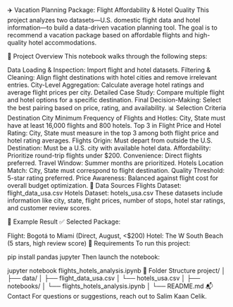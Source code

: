 ✈️ Vacation Planning Package: Flight Affordability & Hotel Quality
This project analyzes two datasets—U.S. domestic flight data and hotel information—to build a data-driven vacation planning tool. The goal is to recommend a vacation package based on affordable flights and high-quality hotel accommodations.

🧭 Project Overview
This notebook walks through the following steps:

Data Loading & Inspection: Import flight and hotel datasets.
Filtering & Cleaning: Align flight destinations with hotel cities and remove irrelevant entries.
City-Level Aggregation: Calculate average hotel ratings and average flight prices per city.
Detailed Case Study: Compare multiple flight and hotel options for a specific destination.
Final Decision-Making: Select the best pairing based on price, rating, and availability.
📊 Selection Criteria
Destination City
Minimum Frequency of Flights and Hotles: City, State must have at least 16,000 flights and 800 hotels.
Top 3 in Flight Price and Hotel Rating: City, State must measure in the top 3 among both flight price and hotel rating averages.
Flights
Origin: Must depart from outside the U.S.
Destination: Must be a U.S. city with available hotel data.
Affordability: Prioritize round-trip flights under $200.
Convenience: Direct flights preferred.
Travel Window: Summer months are prioritized.
Hotels
Location Match: City, State must correspond to flight destination.
Quality Threshold: 5-star rating preferred.
Price Awareness: Balanced against flight cost for overall budget optimization.
🧾 Data Sources
Flights Dataset: flight_data_usa.csv
Hotels Dataset: hotels_usa.csv
These datasets include information like city, state, flight prices, number of stops, hotel star ratings, and customer review scores.

📌 Example Result
✅ Selected Package:

Flight: Bogotá to Miami (Direct, August, <$200)
Hotel: The W South Beach (5 stars, high review score)
🔧 Requirements
To run this project:

pip install pandas jupyter
Then launch the notebook:

jupyter notebook flights_hotels_analysis.ipynb
📁 Folder Structure
project/
│
├── data/
│   ├── flight_data_usa.csv
│   └── hotels_usa.csv
│
├── notebooks/
│   └── flights_hotels_analysis.ipynb
│
└── README.md
📬 Contact
For questions or suggestions, reach out to Salim Kaan Celik.